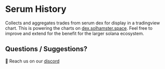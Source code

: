 # Serum History

Collects and aggregates trades from serum dex for display in a tradingview chart. This is powering the charts on [dex.solhamster.space](https://dex.solhamster.space/). Feel free to improve and extend for the benefit for the larger solana ecosystem.

## Questions / Suggestions?

👋 Reach us on our [discord](https://discord.gg/6gPfhwzu)
